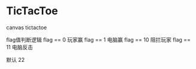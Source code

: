 # TicTacToe
canvas tictactoe

flag值判断逻辑
flag == 0 玩家赢
flag == 1 电脑赢
flag == 10 阻拦玩家
flag == 11 电脑反击

默认 22
